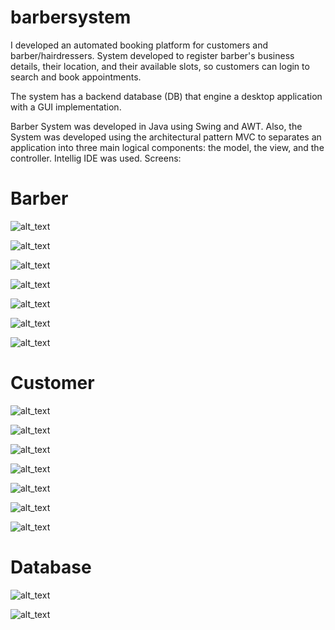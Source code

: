 # barbersystem
I developed an automated booking platform for customers and barber/hairdressers. System developed to register barber's business details, their location, and their available slots, so customers can login to search and book appointments.

The system has a backend database (DB) that engine a desktop application with a GUI implementation. 

Barber System was developed in Java using Swing and AWT. Also, the System was developed using the architectural pattern MVC to separates an application into three main logical components: the model, the view, and the controller. Intellig IDE was used.
Screens:

# Barber

![alt_text](https://github.com/Jorge36/barbersystem/blob/697ce7aa0b0060d48ee39ddd480243e7947c6fd5/imagesApplication/barber_registration.png)

![alt_text](https://github.com/Jorge36/barbersystem/blob/697ce7aa0b0060d48ee39ddd480243e7947c6fd5/imagesApplication/barber_logged_succ.png)

![alt_text](https://github.com/Jorge36/barbersystem/blob/697ce7aa0b0060d48ee39ddd480243e7947c6fd5/imagesApplication/customer_mainscreen.png)

![alt_text](https://github.com/Jorge36/barbersystem/blob/697ce7aa0b0060d48ee39ddd480243e7947c6fd5/imagesApplication/barber_slots_saved.png)

![alt_text](https://github.com/Jorge36/barbersystem/blob/697ce7aa0b0060d48ee39ddd480243e7947c6fd5/imagesApplication/list_apps_and_set_slot_no_avail.png)

![alt_text](https://github.com/Jorge36/barbersystem/blob/697ce7aa0b0060d48ee39ddd480243e7947c6fd5/imagesApplication/cancel_app.png)

![alt_text](https://github.com/Jorge36/barbersystem/blob/697ce7aa0b0060d48ee39ddd480243e7947c6fd5/imagesApplication/list_app_with_status.png)

# Customer

![alt_text](https://github.com/Jorge36/barbersystem/blob/697ce7aa0b0060d48ee39ddd480243e7947c6fd5/imagesApplication/customer_registration.png)

![alt_text](https://github.com/Jorge36/barbersystem/blob/697ce7aa0b0060d48ee39ddd480243e7947c6fd5/imagesApplication/customer_logged_succ.png)

![alt_text](https://github.com/Jorge36/barbersystem/blob/697ce7aa0b0060d48ee39ddd480243e7947c6fd5/imagesApplication/barber_mainscreen.png)

![alt_text](https://github.com/Jorge36/barbersystem/blob/697ce7aa0b0060d48ee39ddd480243e7947c6fd5/imagesApplication/search_barber_for_location.png)

![alt_text](https://github.com/Jorge36/barbersystem/blob/697ce7aa0b0060d48ee39ddd480243e7947c6fd5/imagesApplication/barber_must_be_selected_for_an_app.png)

![alt_text](https://github.com/Jorge36/barbersystem/blob/697ce7aa0b0060d48ee39ddd480243e7947c6fd5/imagesApplication/choose_date_for_app.png)

![alt_text](https://github.com/Jorge36/barbersystem/blob/697ce7aa0b0060d48ee39ddd480243e7947c6fd5/imagesApplication/write_complain.png)

# Database

![alt_text](https://github.com/Jorge36/barbersystem/blob/697ce7aa0b0060d48ee39ddd480243e7947c6fd5/imagesApplication/database_model.png)

![alt_text](https://github.com/Jorge36/barbersystem/blob/697ce7aa0b0060d48ee39ddd480243e7947c6fd5/imagesApplication/database_mysql.png)
